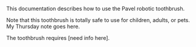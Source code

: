 This documentation describes how to use the Pavel robotic
toothbrush.

Note that this toothbrush is totally safe to use for children,
adults, or pets. My Thursday note goes here.


The toothbrush requires [need info here].